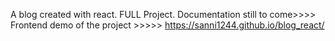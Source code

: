 A blog created with react. FULL Project. 
Documentation still to come>>>> 
Frontend demo of the project >>>>> https://sanni1244.github.io/blog_react/
